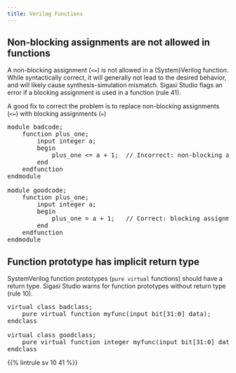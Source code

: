 ```yaml
---
title: Verilog Functions
---
```


## Non-blocking assignments are not allowed in functions

A non-blocking assignment (`<=`) is not allowed in a (System)Verilog function.
While syntactically correct, it will generally not lead to the desired behavior, and will likely cause synthesis-simulation mismatch.
Sigasi Studio flags an error if a blocking assignment is used in a function (rule 41).

A good fix to correct the problem is to replace non-blocking assignments (`<=`) with blocking assignments (`=`)

<pre>module badcode;
	function plus_one;
		input integer a;
		begin
			plus_one <span class="error"><=</span> a + 1;  // Incorrect: non-blocking assignment
		end
	endfunction
endmodule

module goodcode;
	function plus_one;
		input integer a;
		begin
			plus_one <span class="goodcode">=</span> a + 1;   // Correct: blocking assignment
		end
	endfunction
endmodule</pre>

## Function prototype has implicit return type

SystemVerilog function prototypes (`pure virtual` functions) should have a return type. Sigasi Studio warns for function prototypes without return type (rule 10).

<pre>virtual class badclass;
    <span class="warning">pure virtual function myfunc</span>(input bit[31:0] data);           // return type missing
endclass

virtual class goodclass;
    pure virtual function <span class="goodcode">integer</span> myfunc(input bit[31:0] data);
endclass
</pre>


{{% lintrule sv 10 41 %}}

<!-- 41 not configurable in preferences, only in file -->
